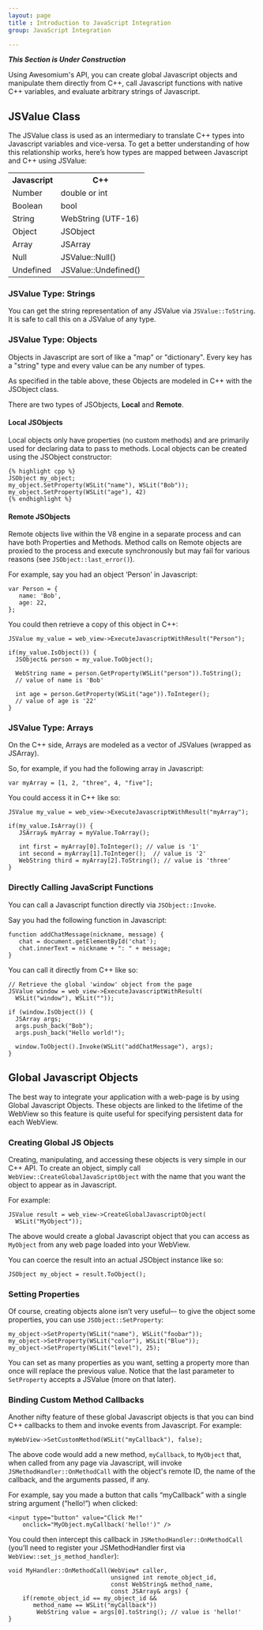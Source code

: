 ```yaml
---
layout: page
title : Introduction to JavaScript Integration
group: JavaScript Integration

---
```


___This Section is Under Construction___

Using Awesomium's API, you can create global Javascript objects and manipulate them directly from C++, call Javascript functions with native C++ variables, and evaluate arbitrary strings of Javascript. 

## JSValue Class

The JSValue class is used as an intermediary to translate C++ types into Javascript variables and vice-versa. To get a better understanding of how this relationship works, here’s how types are mapped between Javascript and C++ using JSValue:

<table>
<tr><th>Javascript</th><th>C++</th></tr>
<tr><td>Number</td><td>double or int</td></tr>
<tr><td>Boolean</td><td>bool</td></tr>
<tr><td>String</td><td>WebString (UTF-16)</td></tr>
<tr><td>Object</td><td>JSObject</td></tr>
<tr><td>Array</td><td>JSArray</td></tr>
<tr><td>Null</td><td>JSValue::Null()</td></tr>
<tr><td>Undefined</td><td>JSValue::Undefined()</td></tr>
</table>


### JSValue Type: Strings

You can get the string representation of any JSValue via `JSValue::ToString`. It is safe to call this on a JSValue of any type.

### JSValue Type: Objects

Objects in Javascript are sort of like a "map" or "dictionary". Every key has a "string" type and every value can be any number of types.

As specified in the table above, these Objects are modeled in C++ with the JSObject class. 

There are two types of JSObjects, **Local** and **Remote**. 

#### Local JSObjects

Local objects only have properties (no custom methods) and are primarily used for declaring data to pass to methods. Local objects can be created using the JSObject constructor:


    {% highlight cpp %}
    JSObject my_object;
    my_object.SetProperty(WSLit("name"), WSLit("Bob"));
    my_object.SetProperty(WSLit("age"), 42)
    {% endhighlight %}

#### Remote JSObjects

Remote objects live within the V8 engine in a separate process and can have both Properties and Methods. Method calls on Remote objects are proxied to the process and execute synchronously but may fail for various reasons (see `JSObject::last_error()`).

For example, say you had an object ‘Person’ in Javascript:

	var Person = {
	   name: 'Bob',
	   age: 22,
	};
	
You could then retrieve a copy of this object in C++:

	JSValue my_value = web_view->ExecuteJavascriptWithResult("Person");
	
	if(my_value.IsObject()) {
      JSObject& person = my_value.ToObject();

      WebString name = person.GetProperty(WSLit("person")).ToString();
      // value of name is 'Bob'
      
      int age = person.GetProperty(WSLit("age")).ToInteger();
      // value of age is '22'
	}

### JSValue Type: Arrays

On the C++ side, Arrays are modeled as a vector of JSValues (wrapped as JSArray).

So, for example, if you had the following array in Javascript:

	var myArray = [1, 2, "three", 4, "five"];
	
You could access it in C++ like so:

	JSValue my_value = web_view->ExecuteJavascriptWithResult("myArray");
	
	if(my_value.IsArray()) {
	   JSArray& myArray = myValue.ToArray();
	
	   int first = myArray[0].ToInteger(); // value is '1'
	   int second = myArray[1].ToInteger();  // value is '2'
	   WebString third = myArray[2].ToString(); // value is 'three'
	}

### Directly Calling JavaScript Functions

You can call a Javascript function directly via `JSObject::Invoke`.

Say you had the following function in Javascript:

	function addChatMessage(nickname, message) {
	   chat = document.getElementById('chat');
	   chat.innerText = nickname + ": " + message;
	}
	
You can call it directly from C++ like so:

    // Retrieve the global 'window' object from the page
	JSValue window = web_view->ExecuteJavascriptWithResult(
	  WSLit("window"), WSLit(""));
	  
	if (window.IsObject()) {
      JSArray args;
	  args.push_back("Bob");
	  args.push_back("Hello world!");
	
	  window.ToObject().Invoke(WSLit("addChatMessage"), args);
	}
	
## Global Javascript Objects

The best way to integrate your application with a web-page is by using Global Javascript Objects. These objects are linked to the lifetime of the WebView so this feature is quite useful for specifying persistent data for each WebView.

### Creating Global JS Objects

Creating, manipulating, and accessing these objects is very simple in our C++ API. To create an object, simply call `WebView::CreateGlobalJavaScriptObject` with the name that you want the object to appear as in Javascript.

For example:

	JSValue result = web_view->CreateGlobalJavascriptObject(
	  WSLit("MyObject"));
	
The above would create a global Javascript object that you can access as `MyObject` from any web page loaded into your WebView.

You can coerce the result into an actual JSObject instance like so:

    JSObject my_object = result.ToObject();
    
### Setting Properties

Of course, creating objects alone isn’t very useful–- to give the object some properties, you can use `JSObject::SetProperty`:

	my_object->SetProperty(WSLit("name"), WSLit("foobar"));
	my_object->SetProperty(WSLit("color"), WSLit("Blue"));
	my_object->SetProperty(WSLit("level"), 25);
	
You can set as many properties as you want, setting a property more than once will replace the previous value. Notice that the last parameter to `SetProperty` accepts a JSValue (more on that later).

### Binding Custom Method Callbacks

Another nifty feature of these global Javascript objects is that you can bind C++ callbacks to them and invoke events from Javascript. For example:

	myWebView->SetCustomMethod(WSLit("myCallback"), false);

The above code would add a new method, `myCallback`, to `MyObject` that, when called from any page via Javascript, will invoke `JSMethodHandler::OnMethodCall` with the object's remote ID, the name of the callback, and the arguments passed, if any.

For example, say you made a button that calls “myCallback” with a single string argument (”hello!”) when clicked:

	<input type="button" value="Click Me!"
		onclick="MyObject.myCallback('hello!')" />
		
You could then intercept this callback in `JSMethodHandler::OnMethodCall` (you’ll need to register your JSMethodHandler first via `WebView::set_js_method_handler`):

	void MyHandler::OnMethodCall(WebView* caller,
                                 unsigned int remote_object_id, 
                                 const WebString& method_name,
                                 const JSArray& args) {
		if(remote_object_id == my_object_id &&
		   method_name == WSLit("myCallback"))
			WebString value = args[0].toString(); // value is 'hello!'
	}